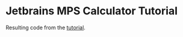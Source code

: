 # Jetbrains MPS Calculator Tutorial

Resulting code from the [tutorial](https://www.jetbrains.com/help/mps/mps-calculator-language-tutorial.html).

